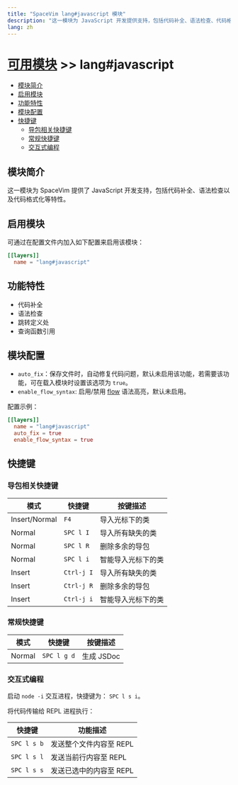 ```yaml
---
title: "SpaceVim lang#javascript 模块"
description: "这一模块为 JavaScript 开发提供支持，包括代码补全、语法检查、代码格式化等特性。"
lang: zh
---
```


# [可用模块](../../) >> lang#javascript

<!-- vim-markdown-toc GFM -->

- [模块简介](#模块简介)
- [启用模块](#启用模块)
- [功能特性](#功能特性)
- [模块配置](#模块配置)
- [快捷键](#快捷键)
  - [导包相关快捷键](#导包相关快捷键)
  - [常规快捷键](#常规快捷键)
  - [交互式编程](#交互式编程)

<!-- vim-markdown-toc -->

## 模块简介

这一模块为 SpaceVim 提供了 JavaScript 开发支持，包括代码补全、语法检查以及代码格式化等特性。

## 启用模块

可通过在配置文件内加入如下配置来启用该模块：

```toml
[[layers]]
  name = "lang#javascript"
```

## 功能特性

- 代码补全
- 语法检查
- 跳转定义处
- 查询函数引用

## 模块配置

- `auto_fix`：保存文件时，自动修复代码问题，默认未启用该功能，若需要该功能，可在载入模块时设置该选项为 `true`。
- `enable_flow_syntax`: 启用/禁用 [flow](https://flow.org/) 语法高亮，默认未启用。

配置示例：

```toml
[[layers]]
  name = "lang#javascript"
  auto_fix = true
  enable_flow_syntax = true
```

## 快捷键

### 导包相关快捷键

| 模式          | 快捷键     | 按键描述           |
| ------------- | ---------- | ------------------ |
| Insert/Normal | `F4`       | 导入光标下的类     |
| Normal        | `SPC l I`  | 导入所有缺失的类   |
| Normal        | `SPC l R`  | 删除多余的导包     |
| Normal        | `SPC l i`  | 智能导入光标下的类 |
| Insert        | `Ctrl-j I` | 导入所有缺失的类   |
| Insert        | `Ctrl-j R` | 删除多余的导包     |
| Insert        | `Ctrl-j i` | 智能导入光标下的类 |

### 常规快捷键

| 模式   | 快捷键      | 按键描述   |
| ------ | ----------- | ---------- |
| Normal | `SPC l g d` | 生成 JSDoc |

### 交互式编程

启动 `node -i` 交互进程，快捷键为： `SPC l s i`。

将代码传输给 REPL 进程执行：

| 快捷键      | 功能描述                |
| ----------- | ----------------------- |
| `SPC l s b` | 发送整个文件内容至 REPL |
| `SPC l s l` | 发送当前行内容至 REPL   |
| `SPC l s s` | 发送已选中的内容至 REPL |
